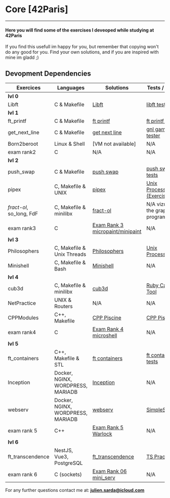# Core [42Paris]

---

#### Here you will find some of the exercises I deveoped while studying at 42Paris

If you find this usefull im happy for you, but remember that copying won't do any good for you.
Find your own solutions, and if you are inspired with mine im gladd ;)

## Devopment Dependencies

<table>
  <thead>
    <tr>
      <th>Exercices</th>
      <th>Languages</th>
      <th>Solutions</th>
      <th>Tests / Docs</th>
    </tr>
  </thead>
  <tbody>
    <tr>
      <td colspan="4"><b>lvl 0</b></td>
    </tr>
    <tr>
      <td>Libft</td>
      <td>C & Makefile</td>
      <td><a href="Libft">Libft</a></td>
      <td><a href="../42Documentation/libft_tests">libft tests</a></td>
    </tr>
    <tr>
      <td colspan="4"><b>lvl 1</b></td>
    </tr>
    <tr>
      <td>ft_printf</td>
      <td>C & Makefile</td>
      <td><a href="ft_printf">ft printf</a></td>
      <td><a href="../42Documentation/ft_printf_tests">ft printf tests</a></td>
    </tr>
    <tr>
      <td>get_next_line</td>
      <td>C & Makefile</td>
      <td><a href="get_next_line">get next line</a></td>
      <td><a href="../42Documentation/gnl_game">gnl game tester</a></td>
    </tr>
    <tr>
      <td>Born2beroot</td>
      <td>Linux & Shell</td>
      <td>[VM not available]</td>
      <td>N/A</td>
    </tr>
    <tr>
      <td>exam rank2</td>
      <td>C</td>
      <td>N/A</td>
      <td>N/A</td>
    </tr>
    <tr>
      <td colspan="4"><b>lvl 2</b></td>
    </tr>
    <tr>
      <td>push_swap</td>
      <td>C & Makefile</td>
      <td><a href="push_swap">push swap</a></td>
      <td><a href="../42Documentation/push_swap_tests">push swap tests</a></td>
    </tr>
    <tr>
      <td>pipex</td>
      <td>C, Makefile & UNIX</td>
      <td><a href="pipex">pipex</a></td>
      <td><a href="../42Documentation/UnixProcesses">Unix Processes (Exercises)</a></td>
    </tr>
    <tr>
      <td><i>fract-ol</i>, so_long, FdF</td>
      <td>C, Makefile & minilibx</td>
      <td><a href="fract-ol">fract-ol</a></td>
      <td>N/A vizualize the graphic program</td>
    </tr>
    <tr>
      <td>exam rank3</td>
      <td>C</td>
      <td><a href="../42Documentation/Exam_Rank_03">Exam Rank 3 micropaint/minipaint</a></td>
      <td>N/A</td>
    </tr>
    <tr>
      <td colspan="4"><b>lvl 3</b></td>
    </tr>
    <tr>
      <td>Philosophers</td>
      <td>C, Makefile & Unix Threads</td>
      <td><a href="philosophers">Philosophers</a></td>
      <td><a href="https://github.com/pulgamecanica/42Course/tree/main/42Documentation/UnixProcesses">Unix Processes</a></td>
    </tr>
    <tr>
      <td>Minishell</td>
      <td>C, Makefile & Bash</td>
      <td><a href="minishell">Minishell</a></td>
      <td>N/A</td>
    </tr>
    <tr>
      <td colspan="4"><b>lvl 4</b></td>
    </tr>
    <tr>
      <td>cub3d</td>
      <td>C, Makefile & minilibx</td>
      <td><a href="cub3d">cub3d</a></td>
      <td><a href="https://github.com/pulgamecanica/RubyCaster">Ruby Caster Tool</a></td>
    </tr>
    <tr>
      <td>NetPractice</td>
      <td>UNIX & Routers</td>
      <td>N/A</td>
      <td>N/A</td>
    </tr>
    <tr>
      <td>CPPModules</td>
      <td>C++, Makefile</td>
      <td><a href="CPP_Piscine">CPP Piscine</a></td>
      <td><a href="CPP_Piscine">CPP Piscine</a></td>
    </tr>
    <tr>
      <td>exam rank4</td>
      <td>C</td>
      <td><a href="../42Documentation/Exam_Rank_04">Exam Rank 4 microshell</a></td>
      <td>N/A</td>
    </tr>
    <tr>
      <td colspan="4"><b>lvl 5</b></td>
    </tr>
    <tr>
      <td>ft_containers</td>
      <td>C++, Makefile & STL</td>
      <td><a href="ft_containers">ft containers</a></td>
      <td><a href="ft_containers/srcs/main.cpp">ft containers tests</a></td>
    </tr>
    <tr>
      <td>Inception</td>
      <td>Docker, NGINX, WORDPRESS, MARIADB</td>
      <td><a href="Inception">Inception</a></td>
      <td>N/A</td>
    </tr>
    <tr>
      <td>webserv</td>
      <td>Docker, NGINX, WORDPRESS, MARIADB</td>
      <td><a href="webserv">webserv</a></td>
      <td><a href="https://github.com/pulgamecanica/42Course/tree/main/42Core/webserv/SimpleServer">SimpleServer</a></td>
    </tr>
    <tr>
      <td>exam rank 5</td>
      <td>C++</td>
      <td><a href="../42Documentation/Exam_Rank_05">Exam Rank 5 Warlock</a></td>
      <td>N/A</td>
    </tr>
    <tr>
      <td colspan="4"><b>lvl 6</b></td>
    </tr>
    <tr>
      <td>ft_transcendence</td>
      <td>NestJS, Vue3, PostgreSQL</td>
      <td><a href="ft_transcendence">ft_transcendence</a></td>
      <td><a href="https://github.com/pulgamecanica/42Course/tree/main/42Documentation/TS_practice">TS Practice</a></td>
    </tr>
    <tr>
      <td>exam rank 6</td>
      <td>C (sockets)</td>
      <td><a href="https://github.com/pulgamecanica/42Course/tree/main/42Documentation/Exam_Rank_06">Exam Rank 06 mini_serv</a></td>
      <td>N/A</td>
    </tr>
  </tbody>
</table>

For any further questions contact me at: **julien.sarda@icloud.com**
